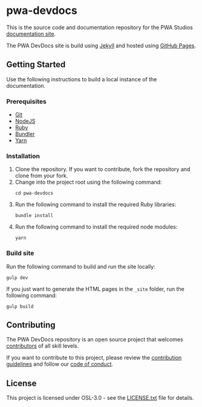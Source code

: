 # pwa-devdocs

This is the source code and documentation repository for the PWA Studios [documentation site].

The PWA DevDocs site is build using [Jekyll] and hosted using [GitHub Pages].
 
## Getting Started
 
Use the following instructions to build a local instance of the documentation.
 
### Prerequisites
 
* [Git]
* [NodeJS]
* [Ruby]
* [Bundler]
* [Yarn]
 
### Installation

1. Clone the repository. If you want to contribute, fork the repository and clone from your fork.
1. Change into the project root using the following command:
   ```
   cd pwa-devdocs
   ```
1. Run the following command to install the required Ruby libraries:
   ```
   bundle install
   ```
1. Run the following command to install the required node modules:
   ```
   yarn
   ```

### Build site

Run the following command to build and run the site locally:
```
gulp dev
```

If you just want to generate the HTML pages in the `_site` folder, run the following command:
```
gulp build
```
 
## Contributing
 
The PWA DevDocs repository is an open source project that welcomes [contributors] of all skill levels.
 
If you want to contribute to this project, please review the [contribution guidelines] and follow our [code of conduct].
 
## License
 
This project is licensed under OSL-3.0 - see the [LICENSE.txt] file for details.
 
[contributors]: .github/CONTRIBUTORS.md
[contribution guidelines]: .github/CONTRIBUTING.md
[code of conduct]: .github/CODE_OF_CONDUCT.md
[LICENSE.txt]: LICENSE.txt
[documentation site]: https://magento-research.github.io/pwa-devdocs/
[NodeJS]: https://nodejs.org
[Ruby]: https://www.ruby-lang.org/
[Bundler]: http://bundler.io/
[Yarn]: https://yarnpkg.com/en/
[Jekyll]: https://jekyllrb.com/
[GitHub Pages]: https://pages.github.com/ 
[Git]: https://git-scm.com/
